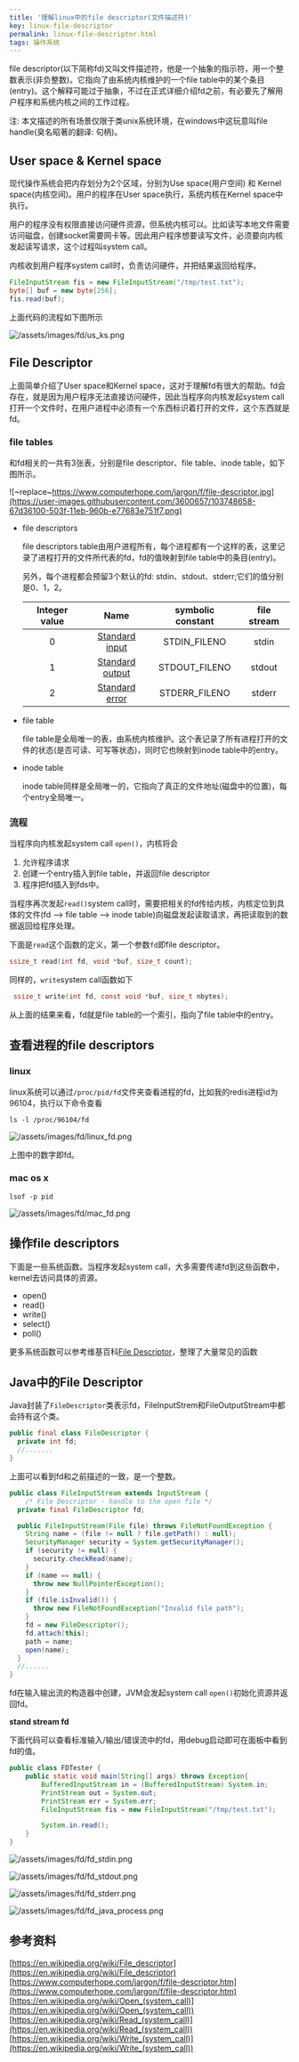 ```yaml
---
title: '理解linux中的file descriptor(文件描述符)'
key: linux-file-descriptor
permalink: linux-file-descriptor.html
tags: 操作系统
---
```


file descriptor(以下简称fd)又叫文件描述符，他是一个抽象的指示符，用一个整数表示(非负整数)。它指向了由系统内核维护的一个file table中的某个条目(entry)。这个解释可能过于抽象，不过在正式详细介绍fd之前，有必要先了解用户程序和系统内核之间的工作过程。

注: 本文描述的所有场景仅限于类unix系统环境，在windows中这玩意叫file handle(臭名昭著的翻译: 句柄)。

## User space & Kernel space

现代操作系统会把内存划分为2个区域，分别为Use space(用户空间) 和 Kernel space(内核空间)。用户的程序在User space执行，系统内核在Kernel space中执行。

用户的程序没有权限直接访问硬件资源，但系统内核可以。比如读写本地文件需要访问磁盘，创建socket需要网卡等。因此用户程序想要读写文件，必须要向内核发起读写请求，这个过程叫system call。

内核收到用户程序system call时，负责访问硬件，并把结果返回给程序。

```java
FileInputStream fis = new FileInputStream("/tmp/test.txt");
byte[] buf = new byte[256];
fis.read(buf);
```

上面代码的流程如下图所示

![/assets/images/fd/us_ks.png](https://user-images.githubusercontent.com/3600657/103748368-f8f60800-503e-11eb-867f-da5b9efcd08e.png)

<!--more-->

## File Descriptor

上面简单介绍了User space和Kernel space，这对于理解fd有很大的帮助。fd会存在，就是因为用户程序无法直接访问硬件，因此当程序向内核发起system call打开一个文件时，在用户进程中必须有一个东西标识着打开的文件，这个东西就是fd。

### file tables

和fd相关的一共有3张表，分别是file descriptor、file table、inode table，如下图所示。

![~replace~https://www.computerhope.com/jargon/f/file-descriptor.jpg](https://user-images.githubusercontent.com/3600657/103748658-67d36100-503f-11eb-960b-e77683e751f7.png)

* file descriptors

  file descriptors table由用户进程所有，每个进程都有一个这样的表，这里记录了进程打开的文件所代表的fd，fd的值映射到file table中的条目(entry)。

  另外，每个进程都会预留3个默认的fd: stdin、stdout、stderr;它们的值分别是0、1，2。

  | Integer value |                          Name                           | symbolic constant | file stream |
  | :-----------: | :-----------------------------------------------------: | :---------------: | :---------: |
  |       0       |  [Standard input](https://en.wikipedia.org/wiki/Stdin)  |   STDIN_FILENO    |    stdin    |
  |       1       | [Standard output](https://en.wikipedia.org/wiki/Stdout) |   STDOUT_FILENO   |   stdout    |
  |       2       | [Standard error](https://en.wikipedia.org/wiki/Stderr)  |   STDERR_FILENO   |   stderr    |
  
* file table

  file table是全局唯一的表，由系统内核维护。这个表记录了所有进程打开的文件的状态(是否可读、可写等状态)，同时它也映射到inode table中的entry。

* inode table

  inode table同样是全局唯一的，它指向了真正的文件地址(磁盘中的位置)，每个entry全局唯一。

### 流程

当程序向内核发起system call `open()`，内核将会

1. 允许程序请求
2. 创建一个entry插入到file table，并返回file descriptor
3. 程序把fd插入到fds中。

当程序再次发起`read()`system call时，需要把相关的fd传给内核，内核定位到具体的文件(fd --> file table --> inode table)向磁盘发起读取请求，再把读取到的数据返回给程序处理。

下面是`read`这个函数的定义，第一个参数`fd`即file descriptor。

```c
ssize_t read(int fd, void *buf, size_t count);
```

  同样的，`write`system call函数如下

```c
 ssize_t write(int fd, const void *buf, size_t nbytes);
```

从上面的结果来看，fd就是file table的一个索引，指向了file table中的entry。

## 查看进程的file descriptors

### linux

linux系统可以通过`/proc/pid/fd`文件夹查看进程的fd，比如我的redis进程id为96104，执行以下命令查看

```shell
ls -l /proc/96104/fd
```

![/assets/images/fd/linux_fd.png](https://user-images.githubusercontent.com/3600657/103748360-f693ae00-503e-11eb-8f5c-d3bcfbfeb630.png)

上图中的数字即fd。

### mac os x

```shell
lsof -p pid
```

![/assets/images/fd/mac_fd.png](https://user-images.githubusercontent.com/3600657/103748363-f72c4480-503e-11eb-8565-e405969997b6.png)


## 操作file descriptors

下面是一些系统函数。当程序发起system call，大多需要传递fd到这些函数中，kernel去访问具体的资源。

* open()
* read()
* write()
* select()
* poll()


更多系统函数可以参考维基百科[File Descriptor](https://en.wikipedia.org/wiki/File_descriptor)，整理了大量常见的函数

## Java中的File Descriptor

Java封装了`FileDescriptor`类表示fd，FileInputStrem和FileOutputStream中都会持有这个类。

```java
public final class FileDescriptor {
  private int fd;  
  //.......
}
```

上面可以看到fd和之前描述的一致，是一个整数。

```java
public class FileInputStream extends InputStream {
    /* File Descriptor - handle to the open file */
  private final FileDescriptor fd;

  public FileInputStream(File file) throws FileNotFoundException {
    String name = (file != null ? file.getPath() : null);
    SecurityManager security = System.getSecurityManager();
    if (security != null) {
      security.checkRead(name);
    }
    if (name == null) {
      throw new NullPointerException();
    }
    if (file.isInvalid()) {
      throw new FileNotFoundException("Invalid file path");
    }
    fd = new FileDescriptor();
    fd.attach(this);
    path = name;
    open(name);
  }
  //......
}
```

fd在输入输出流的构造器中创建，JVM会发起system call `open()`初始化资源并返回fd。

**stand stream fd**

下面代码可以查看标准输入/输出/错误流中的fd，用debug启动即可在面板中看到fd的值。

```java
public class FDTester {
    public static void main(String[] args) throws Exception{
        BufferedInputStream in = (BufferedInputStream) System.in;
        PrintStream out = System.out;
        PrintStream err = System.err;
        FileInputStream fis = new FileInputStream("/tmp/test.txt");

        System.in.read();
    }
}
```

![/assets/images/fd/fd_stdin.png](https://user-images.githubusercontent.com/3600657/103748354-f4c9ea80-503e-11eb-98f9-deac478ea4c2.png)

![/assets/images/fd/fd_stdout.png](https://user-images.githubusercontent.com/3600657/103748357-f5628100-503e-11eb-8b89-405d39df0cb4.png)

![/assets/images/fd/fd_stderr.png](https://user-images.githubusercontent.com/3600657/103748352-f4315400-503e-11eb-89f0-a87bb91be6b0.png)

![/assets/images/fd/fd_java_process.png](https://user-images.githubusercontent.com/3600657/103748344-f2679080-503e-11eb-9f25-d7c78a6696b5.png)


## 参考资料

[https://en.wikipedia.org/wiki/File_descriptor](https://en.wikipedia.org/wiki/File_descriptor)   
[https://www.computerhope.com/jargon/f/file-descriptor.htm](https://www.computerhope.com/jargon/f/file-descriptor.htm)   
[https://en.wikipedia.org/wiki/Open_(system_call)](https://en.wikipedia.org/wiki/Open_(system_call))   
[https://en.wikipedia.org/wiki/Read_(system_call)](https://en.wikipedia.org/wiki/Read_(system_call))
[https://en.wikipedia.org/wiki/Write_(system_call)](https://en.wikipedia.org/wiki/Write_(system_call))  